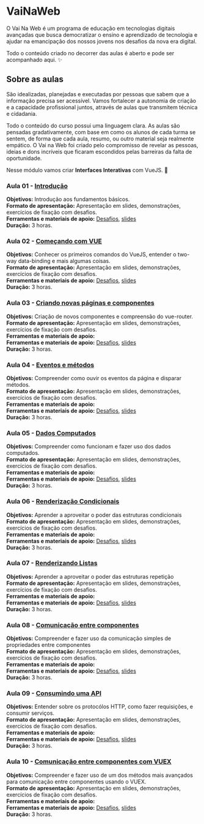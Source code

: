 # VaiNaWeb

O Vai Na Web é um programa de educação em tecnologias digitais avançadas que busca democratizar o ensino e aprendizado de tecnologia e ajudar na emancipação dos nossos jovens nos desafios da nova era digital.

Todo o conteúdo criado no decorrer das aulas é aberto e pode ser acompanhado aqui. :sparkles:

## Sobre as aulas

São idealizadas, planejadas e executadas por pessoas que sabem que a informação precisa ser acessível. Vamos fortalecer a autonomia de criação e a capacidade profissional juntos, através de aulas que transmitem técnica e cidadania.

Todo o conteúdo do curso possui uma linguagem clara. As aulas são pensadas gradativamente, com base em como os alunos de cada turma se sentem, de forma que cada aula, resumo, ou outro material seja realmente empático. O Vai na Web foi criado pelo compromisso de revelar as pessoas, ideias e dons incríveis que ficaram escondidos pelas barreiras da falta de oportunidade.

Nesse módulo vamos criar **Interfaces Interativas** com VueJS. :rocket:

### Aula 01 - [Introdução](aulas/aula01/aula.md)

**Objetivos:** Introdução aos fundamentos básicos.<br>
**Formato de apresentação:** Apresentação em slides, demonstrações, exercícios de fixação com desafios.<br>
**Ferramentas e materiais de apoio:** [Desafios](aulas/aula01/desafios.md), [slides](https://slides.com/vainaweb/ii-01/)<br>
**Duração:** 3 horas.

### Aula 02 - [Começando com VUE](aulas/aula02/aula.md)

**Objetivos:** Conhecer os primeiros comandos do VueJS, entender o two-way data-binding e mais algumas coisas.<br>
**Formato de apresentação:** Apresentação em slides, demonstrações, exercícios de fixação com desafios.<br>
**Ferramentas e materiais de apoio:** [Desafios](aulas/aula02/desafios.md), [slides](https://slides.com/vainaweb/ii-02/)<br>
**Duração:** 3 horas.

### Aula 03 - [Criando novas páginas e componentes](aulas/aula03/aula.md)

**Objetivos:** Criação de novos componentes e compreensão do vue-router.<br>
**Formato de apresentação:** Apresentação em slides, demonstrações, exercícios de fixação com desafios.<br>
**Ferramentas e materiais de apoio:**<br>
**Ferramentas e materiais de apoio:** [Desafios](aulas/aula03/desafios.md), [slides](https://slides.com/vainaweb/ii-03/)<br>
**Duração:** 3 horas.

### Aula 04 - [Eventos e métodos](aulas/aula04/aula.md)

**Objetivos:** Compreender como ouvir os eventos da página e disparar métodos.<br>
**Formato de apresentação:** Apresentação em slides, demonstrações, exercícios de fixação com desafios.<br>
**Ferramentas e materiais de apoio:**<br>
**Ferramentas e materiais de apoio:** [Desafios](aulas/aula04/desafios.md), [slides](https://slides.com/vainaweb/ii-04/)<br>
**Duração:** 3 horas.

### Aula 05 - [Dados Computados](aulas/aula05/aula.md)

**Objetivos:** Compreender como funcionam e fazer uso dos dados computados.<br>
**Formato de apresentação:** Apresentação em slides, demonstrações, exercícios de fixação com desafios.<br>
**Ferramentas e materiais de apoio:**<br>
**Ferramentas e materiais de apoio:** [Desafios](aulas/aula05/desafios.md), [slides](https://slides.com/vainaweb/ii-05/)<br>
**Duração:** 3 horas.

### Aula 06 - [Renderização Condicionais](aulas/aula06/aula.md)

**Objetivos:** Aprender a aproveitar o poder das estruturas condicionais<br>
**Formato de apresentação:** Apresentação em slides, demonstrações, exercícios de fixação com desafios.<br>
**Ferramentas e materiais de apoio:**<br>
**Ferramentas e materiais de apoio:** [Desafios](aulas/aula06/desafios.md), [slides](https://slides.com/vainaweb/ii-06/)<br>
**Duração:** 3 horas.

### Aula 07 - [Renderizando Listas](aulas/aula07/aula.md)

**Objetivos:** Aprender a aproveitar o poder das estruturas repetição<br>
**Formato de apresentação:** Apresentação em slides, demonstrações, exercícios de fixação com desafios.<br>
**Ferramentas e materiais de apoio:**<br>
**Ferramentas e materiais de apoio:** [Desafios](aulas/aula07/desafios.md), [slides](https://slides.com/vainaweb/ii-07/)<br>
**Duração:** 3 horas.

### Aula 08 - [Comunicação entre componentes](aulas/aula08/aula.md)

**Objetivos:** Compreender e fazer uso da comunicação simples de propriedades entre componentes<br>
**Formato de apresentação:** Apresentação em slides, demonstrações, exercícios de fixação com desafios.<br>
**Ferramentas e materiais de apoio:**<br>
**Ferramentas e materiais de apoio:** [Desafios](aulas/aula08/desafios.md), [slides](https://slides.com/vainaweb/ii-08/)<br>
**Duração:** 3 horas.

### Aula 09 - [Consumindo uma API](aulas/aula09/aula.md)

**Objetivos:** Entender sobre os protocólos HTTP, como fazer requisições, e consumir serviços.<br>
**Formato de apresentação:** Apresentação em slides, demonstrações, exercícios de fixação com desafios.<br>
**Ferramentas e materiais de apoio:**<br>
**Ferramentas e materiais de apoio:** [Desafios](aulas/aula09/desafios.md), [slides](https://slides.com/vainaweb/ii-09/)<br>
**Duração:** 3 horas.

### Aula 10 - [Comunicação entre componentes com VUEX](aulas/aula10/aula.md)

**Objetivos:** Compreender e fazer uso de um dos métodos mais avançados para comunicação entre componentes usando o VUEX.<br>
**Formato de apresentação:** Apresentação em slides, demonstrações, exercícios de fixação com desafios.<br>
**Ferramentas e materiais de apoio:**<br>
**Ferramentas e materiais de apoio:** [Desafios](aulas/aula10/desafios.md), [slides](https://slides.com/vainaweb/ii-10/)<br>
**Duração:** 3 horas.